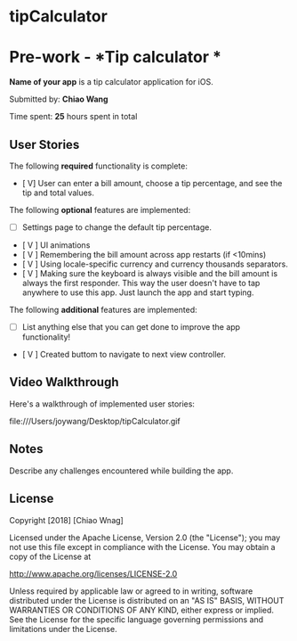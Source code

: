 # tipCalculator
# Pre-work - *Tip calculator *

**Name of your app** is a tip calculator application for iOS.

Submitted by: **Chiao Wang**

Time spent: **25** hours spent in total

## User Stories

The following **required** functionality is complete:

* [ V] User can enter a bill amount, choose a tip percentage, and see the tip and total values.

The following **optional** features are implemented:
* [ ] Settings page to change the default tip percentage.
* [ V ] UI animations
* [ V ] Remembering the bill amount across app restarts (if <10mins)
* [ V ] Using locale-specific currency and currency thousands separators.
* [ V ] Making sure the keyboard is always visible and the bill amount is always the first responder. This way the user doesn't have to tap anywhere to use this app. Just launch the app and start typing.

The following **additional** features are implemented:

- [ ] List anything else that you can get done to improve the app functionality!
* [ V ] Created buttom to navigate to next view controller.

## Video Walkthrough 

Here's a walkthrough of implemented user stories:

file:///Users/joywang/Desktop/tipCalculator.gif

## Notes

Describe any challenges encountered while building the app.

## License

Copyright [2018] [Chiao Wnag]

Licensed under the Apache License, Version 2.0 (the "License");
you may not use this file except in compliance with the License.
You may obtain a copy of the License at

http://www.apache.org/licenses/LICENSE-2.0

Unless required by applicable law or agreed to in writing, software
distributed under the License is distributed on an "AS IS" BASIS,
WITHOUT WARRANTIES OR CONDITIONS OF ANY KIND, either express or implied.
See the License for the specific language governing permissions and
limitations under the License.
